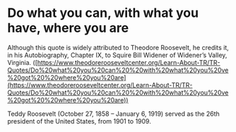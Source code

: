 # Do what you can, with what you have, where you are

Although this quote is widely attributed to Theodore Roosevelt, he credits it, in his Autobiography, Chapter IX, to Squire Bill Widener of Widener’s Valley, Virginia. ([https://www.theodorerooseveltcenter.org/Learn-About-TR/TR-Quotes/Do%20what%20you%20can%20%20with%20what%20you%20ve%20got%20%20where%20you%20are](https://www.theodorerooseveltcenter.org/Learn-About-TR/TR-Quotes/Do%20what%20you%20can%20%20with%20what%20you%20ve%20got%20%20where%20you%20are)) 

Teddy Roosevelt (October 27, 1858 – January 6, 1919) served as the 26th president of the United States, from 1901 to 1909.